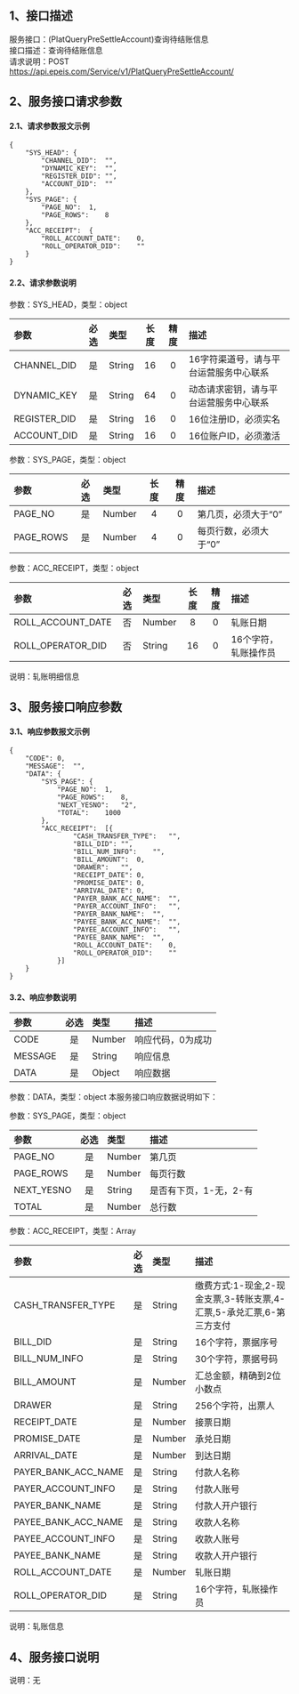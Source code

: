 ## 1、接口描述  
服务接口：(PlatQueryPreSettleAccount)查询待结账信息  
接口描述：查询待结账信息  
请求说明：POST https://api.epeis.com/Service/v1/PlatQueryPreSettleAccount/  
  
## 2、服务接口请求参数  
#### 2.1、请求参数报文示例  
~~~  
{
	"SYS_HEAD":	{
		"CHANNEL_DID":	"",
		"DYNAMIC_KEY":	"",
		"REGISTER_DID":	"",
		"ACCOUNT_DID":	""
	},
	"SYS_PAGE":	{
		"PAGE_NO":	1,
		"PAGE_ROWS":	8
	},
	"ACC_RECEIPT":	{
		"ROLL_ACCOUNT_DATE":	0,
		"ROLL_OPERATOR_DID":	""
	}
}  
~~~  
#### 2.2、请求参数说明  
参数：SYS_HEAD，类型：object  
  
| 参数 | 必选 | 类型 | 长度 | 精度 | 描述 |  
| :----------------- | :----: | :-------- | :----: | :----: | :---------------- |  
| CHANNEL_DID | 是 | String | 16 | 0 | 16字符渠道号，请与平台运营服务中心联系 |  
| DYNAMIC_KEY | 是 | String | 64 | 0 | 动态请求密钥，请与平台运营服务中心联系 |  
| REGISTER_DID      |  是  | String   | 16 | 0 | 16位注册ID，必须实名 |  
| ACCOUNT_DID       |  是  | String   | 16 | 0 | 16位账户ID，必须激活 |  
  
参数：SYS_PAGE，类型：object  
  
| 参数 | 必选 | 类型 | 长度 | 精度 | 描述 |  
| :----------------- | :----: | :-------- | :----: | :----: | :---------------- |  
| PAGE_NO       |  是  | Number   | 4 | 0 | 第几页，必须大于“0” |  
| PAGE_ROWS     |  是  | Number   | 4 | 0 | 每页行数，必须大于“0” |  
  
参数：ACC_RECEIPT，类型：object  
  
| 参数              | 必选 | 类型     | 长度 | 精度 | 描述             |  
| :----------------- | :----: | :-------- | :----: | :----: | :---------------- |  
| ROLL_ACCOUNT_DATE |  否  | Number   | 8 | 0 | 轧账日期 |  
| ROLL_OPERATOR_DID |  否  | String   | 16 | 0 | 16个字符，轧账操作员 |  
  
说明：轧账明细信息  
  
## 3、服务接口响应参数  
#### 3.1、响应参数报文示例  
~~~  
{
	"CODE":	0,
	"MESSAGE":	"",
	"DATA":	{
		"SYS_PAGE":	{
			"PAGE_NO":	1,
			"PAGE_ROWS":	8,
			"NEXT_YESNO":	"2",
			"TOTAL":	1000
		},
		"ACC_RECEIPT":	[{
				"CASH_TRANSFER_TYPE":	"",
				"BILL_DID":	"",
				"BILL_NUM_INFO":	"",
				"BILL_AMOUNT":	0,
				"DRAWER":	"",
				"RECEIPT_DATE":	0,
				"PROMISE_DATE":	0,
				"ARRIVAL_DATE":	0,
				"PAYER_BANK_ACC_NAME":	"",
				"PAYER_ACCOUNT_INFO":	"",
				"PAYER_BANK_NAME":	"",
				"PAYEE_BANK_ACC_NAME":	"",
				"PAYEE_ACCOUNT_INFO":	"",
				"PAYEE_BANK_NAME":	"",
				"ROLL_ACCOUNT_DATE":	0,
				"ROLL_OPERATOR_DID":	""
			}]
	}
}  
~~~  
#### 3.2、响应参数说明  
  
| 参数              | 必选 | 类型     | 描述             |  
| :----------------- | :----: | :-------- | :---------------- |  
| CODE | 是 | Number | 响应代码，0为成功 |  
| MESSAGE | 是 | String | 响应信息 |  
| DATA | 是 | Object | 响应数据 |  
  
参数：DATA，类型：object 本服务接口响应数据说明如下：  
  
参数：SYS_PAGE，类型：object  
  
| 参数              | 必选 | 类型     | 描述             |  
| :----------------- | :----: | :-------- | :---------------- |  
| PAGE_NO       |  是  | Number   | 第几页 |  
| PAGE_ROWS     |  是  | Number   | 每页行数 |  
| NEXT_YESNO    |  是  | String   | 是否有下页，1-无，2-有 |  
| TOTAL         |  是  | Number   | 总行数 |  
  
参数：ACC_RECEIPT，类型：Array  
  

| 参数              | 必选 | 类型     | 描述             |  
| :----------------- | :----: | :-------- | :---------------- |  
| CASH_TRANSFER_TYPE |  是  | String   | 缴费方式:1-现金,2-现金支票,3-转账支票,4-汇票,5-承兑汇票,6-第三方支付 |  
| BILL_DID |  是  | String   | 16个字符，票据序号 |  
| BILL_NUM_INFO |  是  | String   | 30个字符，票据号码 |  
| BILL_AMOUNT |  是  | Number   | 汇总金额，精确到2位小数点 |  
| DRAWER |  是  | String   | 256个字符，出票人 |  
| RECEIPT_DATE |  是  | Number   | 接票日期 |  
| PROMISE_DATE |  是  | Number   | 承兑日期 |  
| ARRIVAL_DATE |  是  | Number   | 到达日期 |  
| PAYER_BANK_ACC_NAME |  是  | String   | 付款人名称 |  
| PAYER_ACCOUNT_INFO |  是  | String   | 付款人账号 |  
| PAYER_BANK_NAME |  是  | String   | 付款人开户银行 |  
| PAYEE_BANK_ACC_NAME |  是  | String   | 收款人名称 |  
| PAYEE_ACCOUNT_INFO |  是  | String   | 收款人账号 |  
| PAYEE_BANK_NAME |  是  | String   | 收款人开户银行 |  
| ROLL_ACCOUNT_DATE |  是  | Number   | 轧账日期 |  
| ROLL_OPERATOR_DID |  是  | String   | 16个字符，轧账操作员 |  
  
说明：轧账信息  
## 4、服务接口说明  
说明：无  

